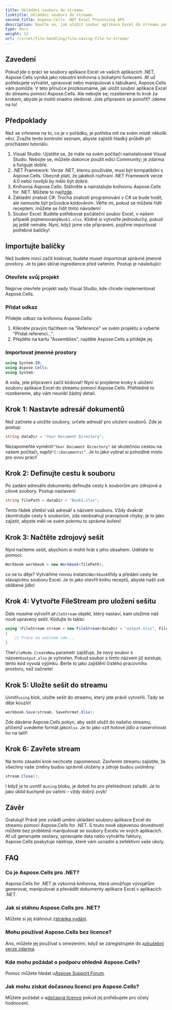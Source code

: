 ```yaml
---
title: Ukládání souboru do streamu
linktitle: Ukládání souboru do streamu
second_title: Aspose.Cells .NET Excel Processing API
description: Naučte se, jak uložit soubor aplikace Excel do streamu pomocí Aspose.Cells for .NET pomocí tohoto podrobného průvodce plného příkladů.
type: docs
weight: 12
url: /cs/net/file-handling/file-saving-file-to-stream/
---
```

## Zavedení
Pokud jde o práci se soubory aplikace Excel ve vašich aplikacích .NET, Aspose.Cells vyniká jako robustní knihovna s bohatými funkcemi. Ať už potřebujete vytvářet, upravovat nebo manipulovat s tabulkami, Aspose.Cells vám pomůže. V této příručce prozkoumáme, jak uložit soubor aplikace Excel do streamu pomocí Aspose.Cells. Ale nebojte se; rozebereme to krok za krokem, abyste je mohli snadno sledovat. Jste připraveni se ponořit? Jdeme na to!
## Předpoklady
Než se vrhneme na to, co je v pořádku, je potřeba mít na svém místě několik věcí. Zvažte tento kontrolní seznam, abyste zajistili hladký průběh při procházení tutoriálu.
1. Visual Studio: Ujistěte se, že máte na svém počítači nainstalované Visual Studio. Nebojte se, můžete dokonce použít edici Community; je zdarma a funguje dobře.
2. .NET Framework: Verze .NET, kterou používáte, musí být kompatibilní s Aspose.Cells. Obecně platí, že jakékoli rozhraní .NET Framework verze 4.0 nebo novější by mělo být dobré.
3. Knihovna Aspose.Cells: Stáhněte a nainstalujte knihovnu Aspose.Cells for .NET. Můžete to najít[zde](https://releases.aspose.com/cells/net/). 
4. Základní znalost C#: Trocha znalosti programování v C# se bude hodit, ale nemusíte být průvodce kódováním. Věřte mi, pokud se můžete řídit receptem, můžete se řídit tímto návodem!
5.  Soubor Excel: Budete potřebovat počáteční soubor Excel, v našem případě pojmenovaný`Book1.xlsx`. Klidně si vytvořte jednoduchý, pokud jej ještě nemáte.
Nyní, když jsme vše připraveni, pojďme importovat potřebné balíčky!
## Importujte balíčky
Než budete moci začít kódovat, budete muset importovat správné jmenné prostory. Je to jako sbírat ingredience před vařením. Postup je následující:
### Otevřete svůj projekt
Nejprve otevřete projekt sady Visual Studio, kde chcete implementovat Aspose.Cells.
### Přidat odkaz
Přidejte odkaz na knihovnu Aspose.Cells:
1. Klikněte pravým tlačítkem na "Reference" ve svém projektu a vyberte "Přidat referenci...".
2. Přejděte na kartu "Assemblies", najděte Aspose.Cells a přidejte jej.
### Importovat jmenné prostory
```csharp
using System.IO;
using Aspose.Cells;
using System;
```
A voila, jste připraveni začít kódovat! 
Nyní si projdeme kroky k uložení souboru aplikace Excel do streamu pomocí Aspose.Cells. Přehledně to rozebereme, aby vám neunikl žádný detail.
## Krok 1: Nastavte adresář dokumentů
Než začnete a uložíte soubory, určete adresář pro uložení souborů. Zde je postup:
```csharp
string dataDir = "Your Document Directory";
```
 Nezapomeňte vyměnit`"Your Document Directory"` se skutečnou cestou na vašem počítači, např`@"C:\Documents\"`. Je to jako vybrat si pohodlné místo pro svou práci!
## Krok 2: Definujte cestu k souboru
Po zadání adresáře dokumentu definujte cesty k souborům pro zdrojové a cílové soubory. Postup nastavení:
```csharp
string filePath = dataDir + "Book1.xlsx";
```
Tento řádek zřetězí váš adresář s názvem souboru. Vždy dvakrát zkontrolujte cesty k souborům, zda neobsahují pravopisné chyby; je to jako zajistit, abyste měli ve svém pokrmu to správné koření!
## Krok 3: Načtěte zdrojový sešit
Nyní načteme sešit, abychom si mohli hrát s jeho obsahem. Uděláte to pomocí:
```csharp
Workbook workbook = new Workbook(filePath);
```
 co se tu děje? Vytváříme novou instanci`Workbook`třídy a předání cesty ke stávajícímu souboru Excel. Je to jako otevřít knihu receptů, abyste našli své oblíbené jídlo!
## Krok 4: Vytvořte FileStream pro uložení sešitu
 Dále musíme vytvořit a`FileStream` objekt, který nastaví, kam uložíme náš nově upravený sešit. Kódujte to takto:
```csharp
using (FileStream stream = new FileStream(dataDir + "output.xlsx", FileMode.CreateNew))
{
    // Práce se sešitem zde...
}
```
 The`FileMode.CreateNew` parametr zajišťuje, že nový soubor s názvem`output.xlsx` je vytvořen. Pokud soubor s tímto názvem již existuje, tento kód vyvolá výjimku. Berte to jako zajištění čistého pracovního prostoru, než začnete!
## Krok 5: Uložte sešit do streamu
 Uvnitř`using` blok, uložte sešit do streamu, který jste právě vytvořili. Tady se děje kouzlo!
```csharp
workbook.Save(stream, SaveFormat.Xlsx);
```
 Zde dáváme Aspose.Cells pokyn, aby sešit uložil do našeho streamu, přičemž uvedeme formát jako`Xlsx`. Je to jako vzít hotové jídlo a naservírovat ho na talíř!
## Krok 6: Zavřete stream
Na tento zásadní krok nechcete zapomenout. Zavřením streamu zajistíte, že všechny vaše změny budou správně uloženy a zdroje budou uvolněny:
```csharp
stream.Close();
```
 I když je to uvnitř a`using` bloku, je dobré ho pro přehlednost zařadit. Je to jako úklid kuchyně po vaření – vždy dobrý zvyk!
## Závěr
Gratuluji! Právě jste zvládli umění ukládání souboru aplikace Excel do streamu pomocí Aspose.Cells for .NET. S touto nově objevenou dovedností můžete bez problémů manipulovat se soubory Excelu ve svých aplikacích. Ať už generujete sestavy, spravujete data nebo vytváříte faktury, Aspose.Cells poskytuje nástroje, které vám usnadní a zefektivní vaše úkoly.
## FAQ
### Co je Aspose.Cells pro .NET?
Aspose.Cells for .NET je výkonná knihovna, která umožňuje vývojářům generovat, manipulovat a převádět dokumenty aplikace Excel v aplikacích .NET.
### Jak si stáhnu Aspose.Cells pro .NET?
 Můžete si jej stáhnout z[stránka vydání](https://releases.aspose.com/cells/net/).
### Mohu používat Aspose.Cells bez licence?
 Ano, můžete jej používat s omezeními, když se zaregistrujete do a[zkušební verze zdarma](https://releases.aspose.com/). 
### Kde mohu požádat o podporu ohledně Aspose.Cells?
 Pomoc můžete hledat u[Aspose Support Forum](https://forum.aspose.com/c/cells/9).
### Jak mohu získat dočasnou licenci pro Aspose.Cells?
 Můžete požádat o a[dočasná licence](https://purchase.aspose.com/temporary-license/) pokud jej potřebujete pro účely hodnocení.